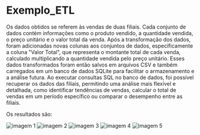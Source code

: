 # Exemplo_ETL

Os dados obtidos se referem às vendas de duas filiais. Cada conjunto de dados contém informações como o produto vendido, a quantidade vendida, o preço unitário e o valor total da venda.
Após a transformação dos dados, foram adicionadas novas colunas aos conjuntos de dados, especificamente a coluna "Valor Total", que representa o montante total de cada venda, calculado multiplicando a quantidade vendida pelo preço unitário.
Esses dados transformados foram então salvos em arquivos CSV e também carregados em um banco de dados SQLite para facilitar o armazenamento e a análise futura.
Ao executar consultas SQL no banco de dados, foi possível recuperar os dados das filiais, permitindo uma análise mais flexível e detalhada, como identificar tendências de vendas, calcular o total de vendas em um período específico ou comparar o desempenho entre as filiais.

Os resultados são:

![imagem 1](https://github.com/Testorugo/Exemplo_ETL/assets/114782204/a1f785f6-d79b-4d9d-916e-21d026cec58c)
![imagem 2](https://github.com/Testorugo/Exemplo_ETL/assets/114782204/79b1f3b1-7889-47f2-b692-1962d100daa2)
![imagem 3](https://github.com/Testorugo/Exemplo_ETL/assets/114782204/d22bce9a-7db6-4015-8db1-be60dc4eb53c)
![imagem 4](https://github.com/Testorugo/Exemplo_ETL/assets/114782204/709f2d91-f8c7-41ed-9258-9a37ef1def08)
![imagem 5](https://github.com/Testorugo/Exemplo_ETL/assets/114782204/73a73193-52c8-4cd2-8729-bff7ece991bb)

